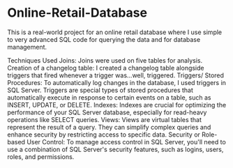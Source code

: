 # Online-Retail-Database
This is a real-world project for an online retail database where I use simple to very advanced SQL code for querying the data and for database management.

Techniques Used
Joins: Joins were used on five tables for analysis.
Creation of a changelog table: I created a changelog table alongside triggers that fired whenever a trigger was...well, triggered.
Triggers/ Stored Procedures: To automatically log changes in the database, I used triggers in SQL Server. Triggers are special types of stored procedures that automatically execute in response to certain events on a table, such as INSERT, UPDATE, or DELETE.
Indexes: Indexes are crucial for optimizing the performance of your SQL Server database, especially for read-heavy operations like SELECT queries.
Views: Views are virtual tables that represent the result of a query. They can simplify complex queries and enhance security by restricting access to specific data.
Security or Role-based User Control: To manage access control in SQL Server, you'll need to use a combination of SQL Server's security features, such as logins, users, roles, and permissions.
